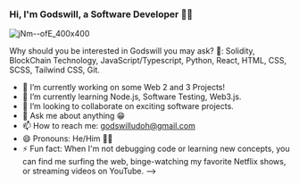 ### Hi, I'm Godswill, a Software Developer 👋🏼

![jNm--ofE_400x400](https://user-images.githubusercontent.com/66226144/161663486-2e1a75ed-adfa-494e-a326-e47c908a5cfb.jpg)


Why should you be interested in Godswill you may ask? 🤗:
Solidity, BlockChain Technology, JavaScript/Typescript, Python, React, HTML, CSS, SCSS, Tailwind CSS, Git.

- 🔭 I’m currently working on some Web 2 and 3 Projects!
- 🌱 I’m currently learning Node.js, Software Testing, Web3.js.
- 👯 I’m looking to collaborate on exciting software projects.
- 💬 Ask me about anything 😁
- 📫 How to reach me: godswilludoh@gmail.com
- 😄 Pronouns: He/Him 🕴🏼
- ⚡ Fun fact: When I'm not debugging code or learning new concepts, you can find me surfing the web, binge-watching my favorite Netflix shows, or streaming videos on YouTube.
-->
